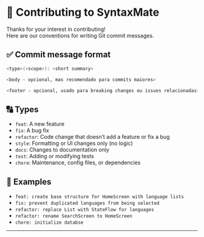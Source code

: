 # 🤝 Contributing to SyntaxMate

Thanks for your interest in contributing!  
Here are our conventions for writing Git commit messages.

## ✅ Commit message format

``` bash
<type>(<scope>): <short summary>

<body - opcional, mas recomendado para commits maiores>

<footer - opcional, usado para breaking changes ou issues relacionadas>
```


## 🔠 Types

- `feat`: A new feature
- `fix`: A bug fix
- `refactor`: Code change that doesn’t add a feature or fix a bug
- `style`: Formatting or UI changes only (no logic)
- `docs`: Changes to documentation only
- `test`: Adding or modifying tests
- `chore`: Maintenance, config files, or dependencies

## 🧩 Examples

- `feat: create base structure for HomeScreen with language lists`
- `fix: prevent duplicated languages from being selected`
- `refactor: replace List with StateFlow for languages`
- `refactor: rename SearchScreen to HomeScreen`
- `chore: initialize databse`

---
